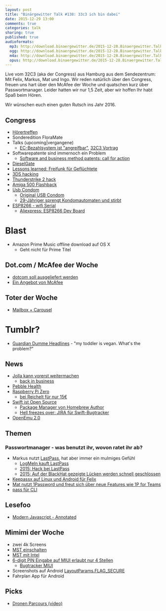```yaml
---
layout: post
title: "Binärgewitter Talk #138: 33c3 ich bin dabei"
date: 2015-12-29 13:00
comments: true
categories: talk
sharing: true
published: true
audioformats:
  mp3: http://download.binaergewitter.de/2015-12-28.Binaergewitter.Talk.138.mp3
  ogg: http://download.binaergewitter.de/2015-12-28.Binaergewitter.Talk.138.ogg
  m4a: http://download.binaergewitter.de/2015-12-28.Binaergewitter.Talk.138.m4a
  opus: http://download.binaergewitter.de/2015-12-28.Binaergewitter.Talk.138.opus
---
```

Live vom 32C3 (aka der Congress) aus Hamburg aus dem Sendezentrum: Mit Felix, Markus, Mat und Ingo. 
Wir reden natürlich über den Congress, freuen uns hart über den McAfee der Woche und quatschen kurz über Passwortmanager. Leider hatten wir nur 1,5 Zeit, aber wir hoffen Ihr habt Spaß beim Hören.

Wir wünschen euch einen guten Rutsch ins Jahr 2016.

## Congress
- [Hörertreffen]( http://l33tname.github.io/BinaergewitterHoerertreffen/ )
- Sonderedition FloraMate
- Talks (upcoming|vergangene)
  * [EC-Bezahlsystem ist "angreifbar"]( http://www.zeit.de/digital/datenschutz/2015-12/electronic-cash-bezahlsystem-terminals-gehackt ), [32C3 Vortrag]( https://events.ccc.de/congress/2015/Fahrplan/events/7368.html )
- Softwarepatente sind immernoch ein Problem
  * [Software and business method patents: call for action]( https://events.ccc.de/congress/2015/Fahrplan/events/7283.html )
- [DieselGate](  https://media.ccc.de/v/32c3-7331-the_exhaust_emissions_scandal_dieselgate )
- [Lessons learned: Freifunk für Geflüchtete]( https://events.ccc.de/congress/2015/Fahrplan/events/7230.html )
- [3DS hacking]( https://events.ccc.de/congress/2015/Fahrplan/events/7240.html )
- [Thunderstrike 2 hack]( https://media.ccc.de/v/32c3-7236-thunderstrike_2 )
- [Amiga 500 Flashback]( https://media.ccc.de/v/32c3-7468-the_ultimate_amiga_500_talk)
- [Usb Condom]( http://www.aliexpress.com/item/New-Creative-Pen-Drive-Sexy-Love-Condoms-USB-Flash-Drive-4gb-8gb-16gb-32gb-Flash-Card/32484358860.html )
  * [Original USB Condom]( http://shop.syncstop.com/collections/buy/products/usb-condom?variant=808433739 )
  * [29-Jähriger sprengt Kondomautomaten und stirbt]( http://www.sueddeutsche.de/panorama/schoeppingen-jaehriger-stirbt-bei-sprengung-von-kondomautomat-1.2798228 )
- [ESP8266 - wifi Serial ]( https://www.mikrocontroller.net/articles/ESP8266 )
  * [Aliexpress: ESP8266 Dev Board]( 
http://www.aliexpress.com/item/V3-4M-bytes-32Mbits-FLASH-NodeMcu-Lua-WIFI-Networking-development-board-Based-ESP8266-with-firmware/32469449989.html )


# Blast

- Amazon Prime Music offline download auf OS X
  * Geht nicht für Prime Titel 

## Dot.com / McAfee der Woche

- [dotcom soll ausgeliefert 
werden]( http://www.heise.de/newsticker/meldung/Kim-Dotcom-will-sich-bis-zur-letzten-Instanz-gegen-Auslieferung-an-die-USA-wehren-3056084.html )
- [Ein Angebot von McAfee](https://twitter.com/officialmcafee/status/679566244723331072 )

## Toter der Woche

- [Mailbox + Carousel]( https://blogs.dropbox.com/dropbox/2015/12/saying-goodbye-to-carousel-and-mailbox/ )

# Tumblr?

- [Guardian Dumme Headlines]( http://somuchguardian.tumblr.com/ ) - "my toddler is vegan. What's the problem?"

## News

- [Jolla kann vorerst weitermachen]( http://www.heise.de/newsticker/meldung/Jolla-Finanzierung-gesichert-Jolla-Tablet-kommt-vielleicht-3048387.html ) 
  * [back in business]( https://blog.jolla.com/jolla-back-business/ )
- [Pebble Health](http://www.heise.de/newsticker/meldung/Smartwatch-Pebble-Time-bekommt-Aktivitaetstracker-3044743.html )
- [Raspberry Pi Zero]( https://www.raspberrypi.org/blog/raspberry-pi-zero/ )
  * [bei Reichelt für nur 15€]( https://www.reichelt.de/Einplatinen-Computer/RASP-PI-ZERO/3/index.html?ACTION=3&GROUPID=6666&ARTICLE=162609&OFFSET=16& )
- [Swift ist Open Source]( https://swift.org/ )
  * [Package Manager von Homebrew Author]( https://github.com/apple/swift-package-manager/blob/master/CODE_OWNERS.txt#L11 )
  * [Hell freezes over: JIRA für Swift-Bugtracker]( https://bugs.swift.org/secure/Dashboard.jspa )
- [OpenEmu 2.0]( http://arstechnica.com/gaming/2015/12/openemu-2-0-adds-16-new-old-consoles-to-the-stylish-os-x-emulator/ )

## Themen
### Passwortmanager - was benutzt ihr, wovon ratet ihr ab?

- Markus nutzt [LastPass]( https://lastpass.com/f?17945572 ), hat aber immer ein mulmiges Gefühl
  * [LogMeIn kauft LastPass]( http://www.heise.de/security/meldung/LogMeIn-kauft-Passwort-Manager-LastPass-2842719.html )
  * [2015: Hack bei LastPass]( http://www.zeit.de/digital/datenschutz/2015-06/lastpass-passwortmanager-hack-sicherheit )
  * [2015: Auf der BlackHat gezeigte Lücken werden schnell 
geschlossen]( http://business.chip.de/news/Passwort-Manager-gehackt-Drei-Wege-in-den-LastPass-Safe_85575856.html )
- [Keepassx auf Linux und Android für Felix]( https://www.keepassx.org/ )
- [Mat nutzt 1Password und freut sich über neue Features wie 1P for Teams]( https://blog.agilebits.com/2015/11/03/introducing-1password-for-teams/ )
- [pass für CLI]( http://www.passwordstore.org/ )

## Lesefoo

- [Modern Javascript - Annotated]( https://twitter.com/ericdfields/status/677677470590570496/photo/1 )

## Mimimi der Woche

- zwei 4k Screens
- [MST einschalten](http://support.amd.com/en-us/kb-articles/Pages/DellMonitorSupportingDisplayPort12Multi-StreamTransport.aspx )
- [MST mit Intel]( http://www.phoronix.com/scan.php?page=news_item&px=MTcxMjI )
- [6-digit PIN Eingabe auf MIUI erlaubt nur 4 Stellen]( https://twitter.com/ranterle/status/678848645974900736 )
  * [Bugtracker MIUI]( http://en.miui.com/thread-86594-1-1.html )
- Screenshots auf Android [LayoutParams.FLAG_SECURE]( 
http://infiniteloop.local:52512/Dash/hxvzsfpm/docs/reference/android/view/WindowManager.LayoutParams.html#FLAG_SECURE )
- Fahrplan App für Android

## Picks

- [Dronen Parcours (video)]( https://www.youtube.com/watch?v=PIXCpQPa6OA )
